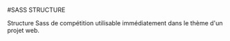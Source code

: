 #SASS STRUCTURE

Structure Sass de compétition utilisable immédiatement dans le thème d'un projet web.
